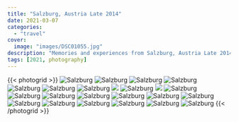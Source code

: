 ```yaml
---
title: "Salzburg, Austria Late 2014"
date: 2021-03-07
categories:
  - "travel"
cover:
  image: "images/DSC01055.jpg"
description: "Memories and experiences from Salzburg, Austria Late 2014"
tags: [2021, photography]
---
```


{{< photogrid >}}
![Salzburg](images/DSC01055-1024x682.jpg)
![Salzburg](images/FA53BED6-BA18-4CDA-A4FD-71DCA7F0B4DF-682x1024.jpg)
![Salzburg](images/DSC01073-1024x682.jpg)
![Salzburg](images/DSC01031-682x1024.jpg)
![Salzburg](images/DSC01071-1024x682.jpg)
![Salzburg](images/DSC01068-1024x682.jpg)
![Salzburg](images/DSC01082-1024x682.jpg)
![](images/DSC01079-1024x682.jpg)
![Salzburg](images/DSC01078-682x1024.jpg)
![](images/252BD53A-3B9D-47B9-BEF5-9F0CD510ACD4-682x1024.jpg)
![Salzburg](images/DSC01066-682x1024.jpg)
![Salzburg](images/DSC01057-1024x682.jpg)
![Salzburg](images/DSC01050-1024x682.jpg)
![Salzburg](images/DSC01026-682x1024.jpg)
![Salzburg](images/DSC01023-682x1024.jpg)
![Salzburg](images/B10C925D-E0A6-4B02-B9A1-F3A686405C98-682x1024.jpg)
![Salzburg](images/54840884-6DA6-4D2F-ADC1-3AE063DC281B-1024x682.jpg)
![Salzburg](images/DSC01010-1024x682.jpg)
![Salzburg](images/DSC01018-1024x682.jpg)
![Salzburg](images/DSC01007-1024x682.jpg)
![Salzburg](images/DSC01042-682x1024.jpg)
![Salzburg](images/DSC01016-1024x682.jpg)
![Salzburg](images/DSC01013-1024x682.jpg)
{{< /photogrid >}}
